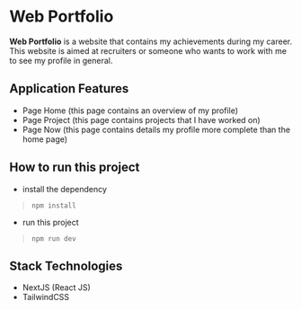 # Web Portfolio

**Web Portfolio** is a website that contains my achievements during my career. This website is aimed at recruiters or someone who wants to work with me to see my profile in general.

## Application Features

- Page Home (this page contains an overview of my profile)
- Page Project (this page contains projects that I have worked on)
- Page Now (this page contains details my profile more complete than the home page)

## How to run this project
- install the dependency
> `npm install`
- run this project
> `npm run dev`

## Stack Technologies

- NextJS (React JS)
- TailwindCSS
